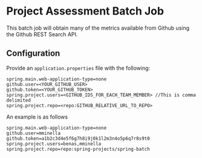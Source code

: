 # Project Assessment Batch Job

This batch job will obtain many of the metrics available from Github using the Github REST Search API.

## Configuration

Provide an `application.properties` file with the following:

```
spring.main.web-application-type=none
github.user=<YOUR_GITHUB_USER>
github.token=<YOUR_GITHUB_TOKEN>
spring.project.users=<GITHUB_IDS_FOR_EACH_TEAM_MEMBER> //This is comma delimited
spring.project.repo=<repo:GITHUB_RELATIVE_URL_TO_REPO>
```

An example is as follows

```
spring.main.web-application-type=none
github.user=mminella
github.token=a1b2c3d4e5f6g7h8i9j0k1l2m3n4o5p6q7r8s9t0
spring.project.users=benas,mminella
spring.project.repo=repo:spring-projects/spring-batch
```

